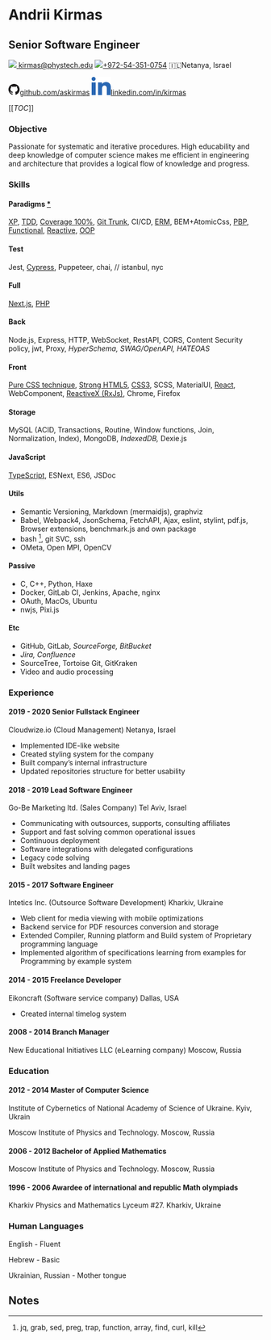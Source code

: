 # Andrii Kirmas
## Senior Software Engineer

[<img src="https://fonts.gstatic.com/s/i/materialicons/email/v6/24px.svg" /> kirmas@phystech.edu](mailto:kirmas@phystech.edu)	[<img src="https://fonts.gstatic.com/s/i/materialicons/smartphone/v7/24px.svg"/>+972-54-351-0754](tel:+972-54-351-0754)	:israel:Netanya, Israel

[<img src="./GitHub-Mark-32px.png" style="zoom:70%;" />github.com/askirmas](https://github.com/askirmas)	[<img src="linkedin.svg" />linkedin.com/in/kirmas](https://www.linkedin.com/in/kirmas/)

[[_TOC_]]
### Objective

Passionate for systematic and iterative procedures. High educability and deep knowledge of computer science makes me efficient in engineering and architecture that provides a logical flow of knowledge and progress.

### Skills

#### Paradigms [*](https://medium.com/javascript-scene/the-forgotten-history-of-oop-88d71b9b2d9f "Programming using these kinds of objects does not make your code 'object-oriented' any more than programming with functions makes your code 'functional'")

 [XP](http://wiki.c2.com/?ExtremeProgramming "'Extreme' means these practices get 'turned up' to a much higher 'volume' than on traditional projects"), [TDD](https://medium.com/javascript-scene/tdd-changed-my-life-5af0ce099f80 "It's 7:15 am and customer support is swamped"), [Coverage 100%](https://medium.com/javascript-scene/testing-software-what-is-tdd-459b2145405c "Use the right kind of test for the job at hand"), [Git Trunk](https://cloud.google.com/solutions/devops/devops-tech-trunk-based-development "Trunk-based development is a required practice for continuous integration"), CI/CD, [ERM](# "ER model can be used in the specification of domain-specific ontologies"), BEM+AtomicCss, [PBP](https://medium.com/javascript-scene/master-the-javascript-interview-what-s-the-difference-between-class-prototypal-inheritance-e4cd0a7562e9 "Unfortunately, most JavaScript developers don't understand JavaScript's object system, or how to put it to best use"), [Functional](https://en.wikipedia.org/wiki/Turing_completeness#Non-Turing-complete_languages "Untyped lambda calculus is Turing-complete, simply typed lambda calculus is not."), [Reactive](https://www.reactivemanifesto.org/ "We want systems that are Responsive, Resilient, Elastic and Message Driven"), [OOP](https://medium.com/better-programming/object-oriented-programming-the-trillion-dollar-disaster-92a4b666c7c7 "Object oriented programs are offered as alternatives to correct ones. Edsger W. Dijkstra")

#### Test

Jest, [Cypress](https://docs.cypress.io/guides/overview/key-differences.html#Architecture "Cypress is executed in the same run loop as your application"), Puppeteer, chai, // istanbul, nyc

#### Full

[Next.js](https://github.com/facebook/create-react-app#popular-alternatives "Create React App is a great fit for Learning React, Starting new SPA, Creating examples"), [PHP](https://eev.ee/blog/2012/04/09/php-a-fractal-of-bad-design/ "I'm cranky. I complain about a lot of things. There's a lot in the world of technology I don't like, and that's really to be expected—programming is a hilariously young discipline, and none of us have the slightest clue what we're doing")

#### Back

Node.js, Express, HTTP, WebSocket, RestAPI, CORS, Content Security policy, jwt, Proxy, *HyperSchema, SWAG/OpenAPI, HATEOAS*

#### Front

[Pure CSS technique](https://developers.google.com/web/fundamentals/performance/rendering#the_pixel_pipeline "Performance is the art of avoiding work, and making any work you do as efficient as possible"), [Strong HTML5](https://developer.mozilla.org/en-US/docs/Web/Guide/HTML/HTML5 "New elements, attributes, and behaviors, and a larger set of technologies that allows the building of more diverse and powerful Web sites and applications"), [CSS3](# "grid, flexbox, var"), SCSS, MaterialUI, [React](github.com/askirmas/render-on-demand), WebComponent, [ReactiveX (RxJs)](https://codeguida.com/post/1336), Chrome, Firefox

#### Storage

MySQL (ACID, Transactions, Routine, Window functions, Join, Normalization, Index), MongoDB, *IndexedDB,* Dexie.js

#### JavaScript

[TypeScript](github.com/askirmas/ts-swiss), ESNext, ES6,  JSDoc

#### Utils

- Semantic Versioning, Markdown (mermaidjs), graphviz
- Babel, Webpack4, JsonSchema, FetchAPI, Ajax, eslint, stylint, pdf.js, Browser extensions, benchmark.js and own package
- bash [^bash],  git SVC, ssh
- OMeta, Open MPI, OpenCV

#### Passive

- C, C++, Python, Haxe
- Docker, GitLab CI, Jenkins, Apache, nginx
- OAuth, MacOs, Ubuntu
- nwjs, Pixi.js

#### Etc

- GitHub, GitLab, *SourceForge, BitBucket*
- *Jira, Confluence*
- SourceTree, Tortoise Git, GitKraken
- Video and audio processing

### Experience

#### 2019 - 2020 Senior Fullstack Engineer

Cloudwize.io (Cloud Management) Netanya, Israel
- Implemented IDE-like website
- Created styling system for the company
- Built company’s internal infrastructure
- Updated repositories structure for better usability

#### 2018 - 2019 Lead Software Engineer

Go-Be Marketing ltd. (Sales Company) Tel Aviv, Israel 	
- Communicating with outsources, supports, consulting affiliates
- Support and fast solving common operational issues
- Continuous deployment
- Software integrations with delegated configurations
- Legacy code solving
- Built websites and landing pages

#### 2015 - 2017 Software Engineer

Intetics Inc. (Outsource Software Development) Kharkiv, Ukraine 
- Web client for media viewing with mobile optimizations
- Backend service for PDF resources conversion and storage
- Extended Compiler, Running platform and Build system of Proprietary programming language
- Implemented algorithm of specifications learning from examples for Programming by example system

#### 2014 - 2015 Freelance Developer

Eikoncraft (Software service company) Dallas, USA
- Created internal timelog system

#### 2008 - 2014 Branch Manager

New Educational Initiatives LLC ​(eLearning company) Moscow, Russia

### Education

#### 2012 - 2014 Master of Computer Science

Institute of Cybernetics of National Academy of Science of Ukraine. Kyiv, Ukrain

Moscow Institute  of Physics and Technology. Moscow, Russia

#### 2006 - 2012 Bachelor of Applied Mathematics

Moscow Institute  of Physics and Technology. Moscow, Russia

#### 1996 - 2006 Awardee of international and republic Math olympiads

Kharkiv Physics and Mathematics Lyceum #27. Kharkiv, Ukraine

### Human Languages

English - Fluent

Hebrew - Basic

Ukrainian, Russian - Mother tongue

## Notes

[^bash]: jq, grab, sed, preg, trap, function, array, find, curl, kill

